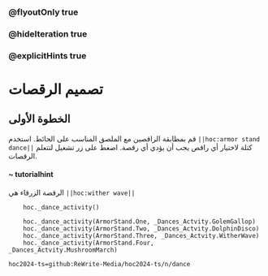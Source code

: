 ### @flyoutOnly true
### @hideIteration true
### @explicitHints true

# تصميم الرقصات

## الخطوة الأولى
قم بمطابقة الراقصين مع الملصق المناسب على الحائط. استخدم ``||hoc:armor stand dance||`` كتلة لاختيار أي راقص يجب أن يؤدي أي رقصة. اضغط على زر تشغيل لتتعلم الرقصات.

#### ~ tutorialhint
الرقصة الزرقاء هي ``||hoc:wither wave||``

```ghost
    hoc._dance_activity()
```
```template
    hoc._dance_activity(ArmorStand.One, _Dances_Actvity.GolemGallop)
    hoc._dance_activity(ArmorStand.Two, _Dances_Actvity.DolphinDisco)
    hoc._dance_activity(ArmorStand.Three, _Dances_Actvity.WitherWave)
    hoc._dance_activity(ArmorStand.Four, _Dances_Actvity.MushroomMarch)
```

```package
hoc2024-ts=github:ReWrite-Media/hoc2024-ts/n/dance
```